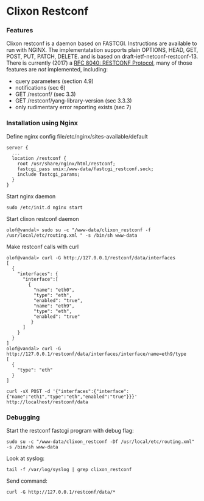 # Clixon Restconf
### Features

Clixon restconf is a daemon based on FASTCGI. Instructions are available to
run with NGINX. 
The implementatation supports plain OPTIONS, HEAD, GET, POST, PUT, PATCH, DELETE.
and is based on draft-ietf-netconf-restconf-13. 
There is currently (2017) a [RFC 8040: RESTCONF Protocol](https://tools.ietf.org/html/rfc8040), many of those features are _not_ implemented,
including:
- query parameters (section 4.9)
- notifications (sec 6)
- GET /restconf/ (sec 3.3)
- GET /restconf/yang-library-version (sec 3.3.3)
- only rudimentary error reporting exists (sec 7)

### Installation using Nginx

Define nginx config file/etc/nginx/sites-available/default
```
server {
  ...
  location /restconf {
    root /usr/share/nginx/html/restconf;
    fastcgi_pass unix:/www-data/fastcgi_restconf.sock;
    include fastcgi_params;
  }
}
```
Start nginx daemon
```
sudo /etc/init.d nginx start
```

Start clixon restconf daemon
```
olof@vandal> sudo su -c "/www-data/clixon_restconf -f /usr/local/etc/routing.xml " -s /bin/sh www-data
```

Make restconf calls with curl
```
olof@vandal> curl -G http://127.0.0.1/restconf/data/interfaces
[
  {
    "interfaces": {
      "interface":[
        {
          "name": "eth0",
          "type": "eth",
          "enabled": "true",
          "name": "eth9",
          "type": "eth",
          "enabled": "true"
         }
      ]
    }
  }
]
olof@vandal> curl -G http://127.0.0.1/restconf/data/interfaces/interface/name=eth9/type
[
  {
    "type": "eth" 
  }
]

curl -sX POST -d '{"interfaces":{"interface":{"name":"eth1","type":"eth","enabled":"true"}}}' http://localhost/restconf/data
```

### Debugging

Start the restconf fastcgi program with debug flag:
```
sudo su -c "/www-data/clixon_restconf -Df /usr/local/etc/routing.xml" -s /bin/sh www-data
```
Look at syslog:
```
tail -f /var/log/syslog | grep clixon_restconf
```

Send command:
```
curl -G http://127.0.0.1/restconf/data/*
```
